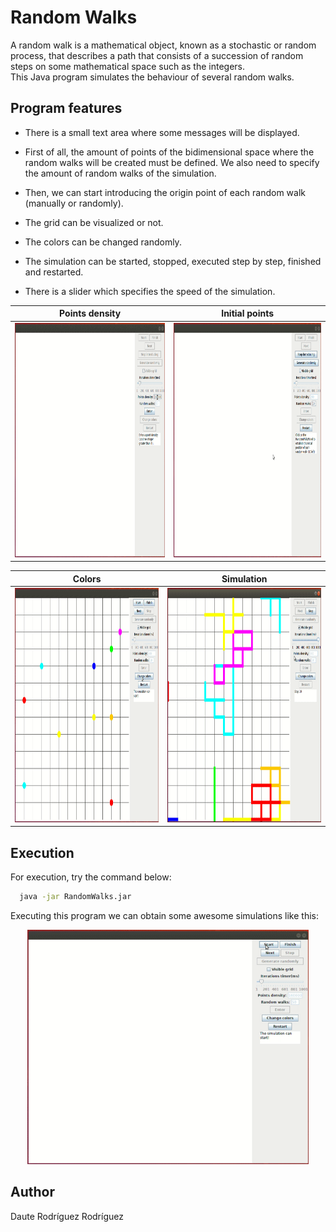 # Random Walks

A random walk is a mathematical object, known as a stochastic or random process, that describes a path that consists of a succession of random steps on some mathematical space such as the integers.  
This Java program simulates the behaviour of several random walks.


## Program features

* There is a small text area where some messages will be displayed.

* First of all, the amount of points of the bidimensional space where the random walks will be created must be defined. We also need to specify the amount of random walks of the simulation.

* Then, we can start introducing the origin point of each random walk (manually or randomly).

* The grid can be visualized or not.

* The colors can be changed randomly.

* The simulation can be started, stopped, executed step by step, finished and restarted.

* There is a slider which specifies the speed of the simulation.

Points density             |  Initial points
:-------------------------:|:-------------------------:
<img src="gifs/1.gif" width="450" height="375"/>  |  <img src="gifs/2.gif" width="450" height="375" />


Colors                     |  Simulation
:-------------------------:|:-------------------------:
<img src="gifs/3.gif" width="450" height="375"/>  |  <img src="gifs/4.gif" width="450" height="375" />


## Execution

For execution, try the command below:

```bash
  java -jar RandomWalks.jar
```

Executing this program we can obtain some awesome simulations like this:

<p align="center"><img src="gifs/5.gif" width="450" height="375" /></p>

## Author

Daute Rodríguez Rodríguez
